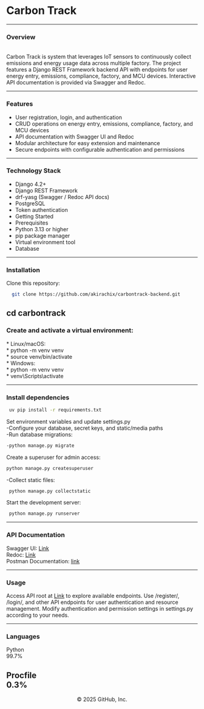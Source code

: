 <h1>
 Carbon Track
</h1>

---
<h3>
 Overview
</h3>
<br>
Carbon Track is system that leverages IoT sensors to continuously collect emissions and energy usage data across multiple factory. The project features a Django REST Framework backend API with endpoints for user energy entry, emissions, compliance, factory, and MCU devices. Interactive API documentation is provided via Swagger and Redoc.

---
<h3>
 Features 
</h3>

*   User registration, login, and authentication <br>
*   CRUD operations on energy entry, emissions, compliance, factory, and MCU devices <br>
*   API documentation with Swagger UI and Redoc <br>
*   Modular architecture for easy extension and maintenance <br>
*   Secure endpoints with configurable authentication and permissions <br>
---
<h3>
 Technology Stack 
</h3>

*  Django 4.2+ <br>
*  Django REST Framework <br>
*  drf-yasg (Swagger / Redoc API docs) <br>
*  PostgreSQL <br>
*  Token authentication <br>
*  Getting Started <br>
*  Prerequisites <br>
*  Python 3.13 or higher <br>
*  pip package manager <br>
*  Virtual environment tool <br>
*  Database <br>
---
<h3>
 Installation<br>
</h3>
Clone this repository: <br>

```sh
  git clone https://github.com/akirachix/carbontrack-backend.git 
```
cd carbontrack <br>
---
<h3>
  Create and activate a virtual environment: <br>
</h3>
*  Linux/macOS: <br>
*  python -m venv venv <br>
*  source venv/bin/activate <br>
*  Windows: <br>
*  python -m venv venv <br>
*  venv\Scripts\activate <br>

---
<h3>
  Install dependencies <br>
</h3>

```sh
 uv pip install -r requirements.txt 
 ```
 Set environment variables and update settings.py <br>
-Configure your database, secret keys, and static/media paths <br>
-Run database migrations: <br>

```sh
-python manage.py migrate 
```
 Create a superuser for admin access: <br>
 ```sh
 python manage.py createsuperuser
 ```
-Collect static files: <br>
```sh
 python manage.py collectstatic 
 ```
 Start the development server: <br>
 ```sh
  python manage.py runserver 
```

---
<h3>
  API Documentation<br>
</h3>

Swagger UI: [Link](https://carbon-track-680e7cff8d27.herokuapp.com/api/schema/swagger-ui/) <br>
Redoc: [Link](https://carbon-track-680e7cff8d27.herokuapp.com/api/schema/redoc/) <br>
Postman Documentation: [link](https://documenter.getpostman.com/view/45609889/2sB3HooJrj)

---
<h3>
  Usage <br>
</h3>

Access API root at [Link](https://carbon-track-680e7cff8d27.herokuapp.com/api/) to explore available endpoints.
Use /register/, /login/, and other API endpoints for user authentication and resource management.
Modify authentication and permission settings in settings.py according to your needs.

---


<h3>
 Languages <br>
</h3>
Python <br>
99.7% <br>

Procfile <br>
0.3% <br>
---

<p align="center">
 © 2025 GitHub, Inc.
</p>
